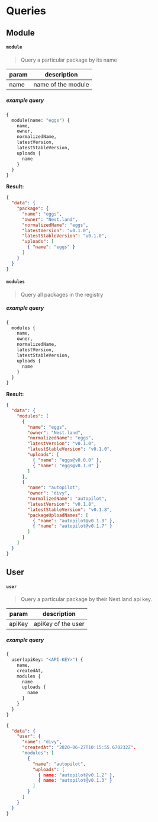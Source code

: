 # Queries

## Module

#### `module`

> Query a particular package by its name

|param|description|
|---|---|
|name|name of the module|

##### example query

```graphql
{
  module(name: "eggs") {
    name,
    owner,
    normalizedName,
    latestVersion,
    latestStableVersion,
    uploads {
      name
    }
  }
}
```
__Result:__
```json
{
  "data": {
    "package": {
      "name": "eggs",
      "owner": "Nest.land",
      "normalizedName": "eggs",
      "latestVersion": "v0.1.0",
      "latestStableVersion": "v0.1.0",
      "uploads": [
        { "name": "eggs" }
      ]
    }
  }
}
```


#### `modules`

> Query all packages in the registry

##### example query

```graphql
{
  modules {
    name,
    owner,
    normalizedName,
    latestVersion,
    latestStableVersion,
    uploads {
      name
    }
  }
}
```
__Result:__
```json
{
  "data": {
    "modules": [
      {
        "name": "eggs",
        "owner": "Nest.land",
        "normalizedName": "eggs",
        "latestVersion": "v0.1.0",
        "latestStableVersion": "v0.1.0",
        "uploads": [
          { "name": "eggs@v0.0.0" },
          { "name": "eggs@v0.1.0" }
        ]
      },
      {
        "name": "autopilot",
        "owner": "divy",
        "normalizedName": "autopilot",
        "latestVersion": "v0.1.8",
        "latestStableVersion": "v0.1.8",
        "packageUploadNames": [
          { "name": "autopilot@v0.1.8" },
          { "name": "autopilot@v0.1.7" }
        ]
      }
    ]
  }
}
```


## User

#### `user`

> Query a particular package by their Nest.land api key.

|param|description|
|---|---|
|apiKey|apiKey of the user|

##### example query

```graphql
{
  user(apiKey: "<API-KEY>") {
    name,
  	createdAt,
    modules {
      name
      uploads {
        name
      }
    }
  }
}
```

```json
{
  "data": {
    "user": {
      "name": "divy",
      "createdAt": "2020-06-27T10:15:55.670232Z".
      "modules": [
        {
          "name": "autopilot",
          "uploads": [
            { name: "autopilot@v0.1.2" },
            { name: "autopilot@v0.1.3" }
          ]
        }
      ]
    }
  }
}
```
